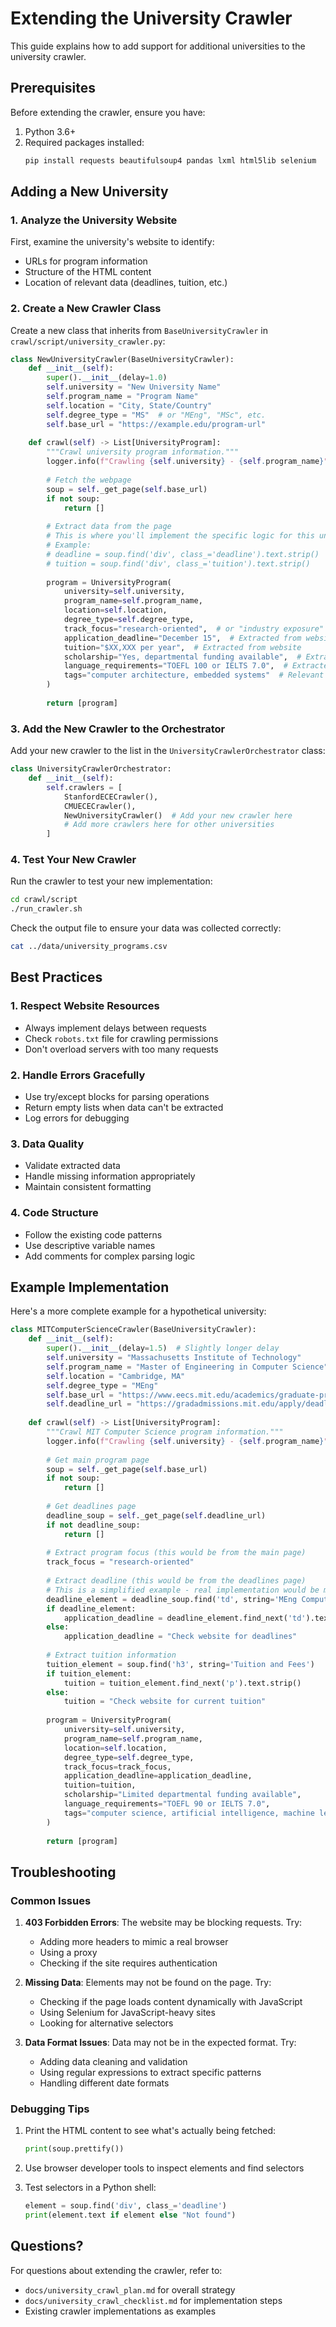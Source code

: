 # Extending the University Crawler

This guide explains how to add support for additional universities to the university crawler.

## Prerequisites

Before extending the crawler, ensure you have:
1. Python 3.6+
2. Required packages installed:
   ```bash
   pip install requests beautifulsoup4 pandas lxml html5lib selenium
   ```

## Adding a New University

### 1. Analyze the University Website

First, examine the university's website to identify:
- URLs for program information
- Structure of the HTML content
- Location of relevant data (deadlines, tuition, etc.)

### 2. Create a New Crawler Class

Create a new class that inherits from `BaseUniversityCrawler` in `crawl/script/university_crawler.py`:

```python
class NewUniversityCrawler(BaseUniversityCrawler):
    def __init__(self):
        super().__init__(delay=1.0)
        self.university = "New University Name"
        self.program_name = "Program Name"
        self.location = "City, State/Country"
        self.degree_type = "MS"  # or "MEng", "MSc", etc.
        self.base_url = "https://example.edu/program-url"
    
    def crawl(self) -> List[UniversityProgram]:
        """Crawl university program information."""
        logger.info(f"Crawling {self.university} - {self.program_name}")
        
        # Fetch the webpage
        soup = self._get_page(self.base_url)
        if not soup:
            return []
        
        # Extract data from the page
        # This is where you'll implement the specific logic for this university
        # Example:
        # deadline = soup.find('div', class_='deadline').text.strip()
        # tuition = soup.find('div', class_='tuition').text.strip()
        
        program = UniversityProgram(
            university=self.university,
            program_name=self.program_name,
            location=self.location,
            degree_type=self.degree_type,
            track_focus="research-oriented",  # or "industry exposure"
            application_deadline="December 15",  # Extracted from website
            tuition="$XX,XXX per year",  # Extracted from website
            scholarship="Yes, departmental funding available",  # Extracted from website
            language_requirements="TOEFL 100 or IELTS 7.0",  # Extracted from website
            tags="computer architecture, embedded systems"  # Relevant keywords
        )
        
        return [program]
```

### 3. Add the New Crawler to the Orchestrator

Add your new crawler to the list in the `UniversityCrawlerOrchestrator` class:

```python
class UniversityCrawlerOrchestrator:
    def __init__(self):
        self.crawlers = [
            StanfordECECrawler(),
            CMUECECrawler(),
            NewUniversityCrawler()  # Add your new crawler here
            # Add more crawlers here for other universities
        ]
```

### 4. Test Your New Crawler

Run the crawler to test your new implementation:

```bash
cd crawl/script
./run_crawler.sh
```

Check the output file to ensure your data was collected correctly:
```bash
cat ../data/university_programs.csv
```

## Best Practices

### 1. Respect Website Resources
- Always implement delays between requests
- Check `robots.txt` file for crawling permissions
- Don't overload servers with too many requests

### 2. Handle Errors Gracefully
- Use try/except blocks for parsing operations
- Return empty lists when data can't be extracted
- Log errors for debugging

### 3. Data Quality
- Validate extracted data
- Handle missing information appropriately
- Maintain consistent formatting

### 4. Code Structure
- Follow the existing code patterns
- Use descriptive variable names
- Add comments for complex parsing logic

## Example Implementation

Here's a more complete example for a hypothetical university:

```python
class MITComputerScienceCrawler(BaseUniversityCrawler):
    def __init__(self):
        super().__init__(delay=1.5)  # Slightly longer delay
        self.university = "Massachusetts Institute of Technology"
        self.program_name = "Master of Engineering in Computer Science"
        self.location = "Cambridge, MA"
        self.degree_type = "MEng"
        self.base_url = "https://www.eecs.mit.edu/academics/graduate-programs"
        self.deadline_url = "https://gradadmissions.mit.edu/apply/deadlines"
    
    def crawl(self) -> List[UniversityProgram]:
        """Crawl MIT Computer Science program information."""
        logger.info(f"Crawling {self.university} - {self.program_name}")
        
        # Get main program page
        soup = self._get_page(self.base_url)
        if not soup:
            return []
        
        # Get deadlines page
        deadline_soup = self._get_page(self.deadline_url)
        if not deadline_soup:
            return []
        
        # Extract program focus (this would be from the main page)
        track_focus = "research-oriented"
        
        # Extract deadline (this would be from the deadlines page)
        # This is a simplified example - real implementation would be more robust
        deadline_element = deadline_soup.find('td', string='MEng Computer Science')
        if deadline_element:
            application_deadline = deadline_element.find_next('td').text.strip()
        else:
            application_deadline = "Check website for deadlines"
        
        # Extract tuition information
        tuition_element = soup.find('h3', string='Tuition and Fees')
        if tuition_element:
            tuition = tuition_element.find_next('p').text.strip()
        else:
            tuition = "Check website for current tuition"
        
        program = UniversityProgram(
            university=self.university,
            program_name=self.program_name,
            location=self.location,
            degree_type=self.degree_type,
            track_focus=track_focus,
            application_deadline=application_deadline,
            tuition=tuition,
            scholarship="Limited departmental funding available",
            language_requirements="TOEFL 90 or IELTS 7.0",
            tags="computer science, artificial intelligence, machine learning"
        )
        
        return [program]
```

## Troubleshooting

### Common Issues

1. **403 Forbidden Errors**: The website may be blocking requests. Try:
   - Adding more headers to mimic a real browser
   - Using a proxy
   - Checking if the site requires authentication

2. **Missing Data**: Elements may not be found on the page. Try:
   - Checking if the page loads content dynamically with JavaScript
   - Using Selenium for JavaScript-heavy sites
   - Looking for alternative selectors

3. **Data Format Issues**: Data may not be in the expected format. Try:
   - Adding data cleaning and validation
   - Using regular expressions to extract specific patterns
   - Handling different date formats

### Debugging Tips

1. Print the HTML content to see what's actually being fetched:
   ```python
   print(soup.prettify())
   ```

2. Use browser developer tools to inspect elements and find selectors

3. Test selectors in a Python shell:
   ```python
   element = soup.find('div', class_='deadline')
   print(element.text if element else "Not found")
   ```

## Questions?

For questions about extending the crawler, refer to:
- `docs/university_crawl_plan.md` for overall strategy
- `docs/university_crawl_checklist.md` for implementation steps
- Existing crawler implementations as examples
